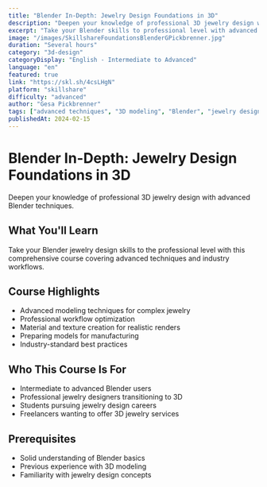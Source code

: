 ```yaml
---
title: "Blender In-Depth: Jewelry Design Foundations in 3D"
description: "Deepen your knowledge of professional 3D jewelry design with advanced Blender techniques."
excerpt: "Take your Blender skills to professional level with advanced jewelry design techniques."
image: "/images/SkillshareFoundationsBlenderGPickbrenner.jpg"
duration: "Several hours"
category: "3d-design"
categoryDisplay: "English - Intermediate to Advanced"
language: "en"
featured: true
link: "https://skl.sh/4csLHgN"
platform: "skillshare"
difficulty: "advanced"
author: "Gesa Pickbrenner"
tags: ["advanced techniques", "3D modeling", "Blender", "jewelry design", "professional workflow"]
publishedAt: 2024-02-15
---
```


# Blender In-Depth: Jewelry Design Foundations in 3D

Deepen your knowledge of professional 3D jewelry design with advanced Blender techniques.

## What You'll Learn

Take your Blender jewelry design skills to the professional level with this comprehensive course covering advanced techniques and industry workflows.

## Course Highlights

- Advanced modeling techniques for complex jewelry
- Professional workflow optimization
- Material and texture creation for realistic renders
- Preparing models for manufacturing
- Industry-standard best practices

## Who This Course Is For

- Intermediate to advanced Blender users
- Professional jewelry designers transitioning to 3D
- Students pursuing jewelry design careers
- Freelancers wanting to offer 3D jewelry services

## Prerequisites

- Solid understanding of Blender basics
- Previous experience with 3D modeling
- Familiarity with jewelry design concepts